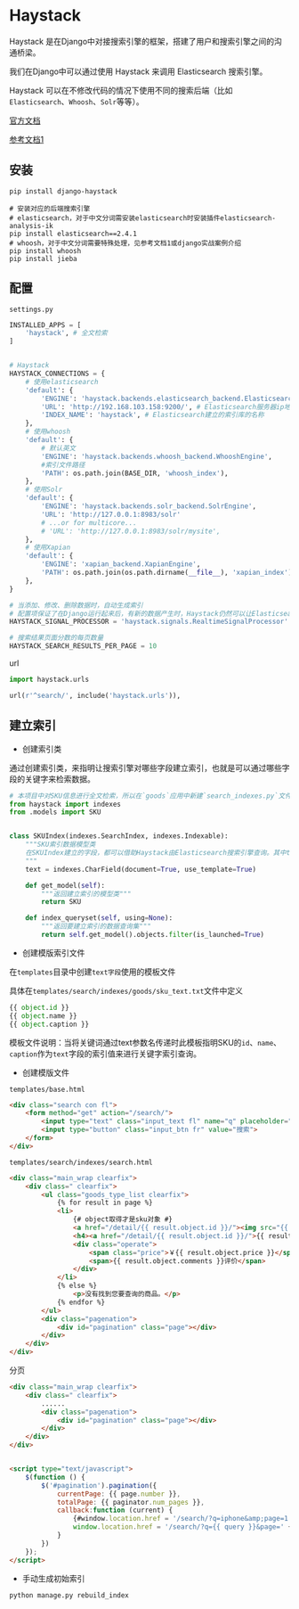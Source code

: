 # Haystack

Haystack 是在Django中对接搜索引擎的框架，搭建了用户和搜索引擎之间的沟通桥梁。

我们在Django中可以通过使用 Haystack 来调用 Elasticsearch 搜索引擎。

Haystack 可以在不修改代码的情况下使用不同的搜索后端（比如 `Elasticsearch`、`Whoosh`、`Solr`等等）。

[官方文档](https://django-haystack.readthedocs.io/en/master/tutorial.html#installation)

[参考文档1](https://my.oschina.net/u/4354181/blog/3469030)

## 安装

```shell
pip install django-haystack

# 安装对应的后端搜索引擎
# elasticsearch，对于中文分词需安装elasticsearch时安装插件elasticsearch-analysis-ik
pip install elasticsearch==2.4.1 
# whoosh，对于中文分词需要特殊处理，见参考文档1或django实战案例介绍
pip install whoosh 
pip install jieba
```

## 配置

`settings.py`

```python
INSTALLED_APPS = [
    'haystack', # 全文检索
]


# Haystack
HAYSTACK_CONNECTIONS = {
    # 使用elasticsearch
    'default': {
        'ENGINE': 'haystack.backends.elasticsearch_backend.ElasticsearchSearchEngine',
        'URL': 'http://192.168.103.158:9200/', # Elasticsearch服务器ip地址，端口号固定为9200
        'INDEX_NAME': 'haystack', # Elasticsearch建立的索引库的名称
    },
    # 使用whoosh
    'default': {
        # 默认英文
        'ENGINE': 'haystack.backends.whoosh_backend.WhooshEngine',
        #索引文件路径
        'PATH': os.path.join(BASE_DIR, 'whoosh_index'),
    },
    # 使用Solr
    'default': {
        'ENGINE': 'haystack.backends.solr_backend.SolrEngine',
        'URL': 'http://127.0.0.1:8983/solr'
        # ...or for multicore...
        # 'URL': 'http://127.0.0.1:8983/solr/mysite',
    },
    # 使用Xapian
    'default': {
        'ENGINE': 'xapian_backend.XapianEngine',
        'PATH': os.path.join(os.path.dirname(__file__), 'xapian_index'),
    },
}

# 当添加、修改、删除数据时，自动生成索引
# 配置项保证了在Django运行起来后，有新的数据产生时，Haystack仍然可以让Elasticsearch实时生成新数据的索引
HAYSTACK_SIGNAL_PROCESSOR = 'haystack.signals.RealtimeSignalProcessor'

# 搜索结果页面分数的每页数量
HAYSTACK_SEARCH_RESULTS_PER_PAGE = 10
```

url

```python
import haystack.urls

url(r'^search/', include('haystack.urls')),
```

## 建立索引

- 创建索引类

通过创建索引类，来指明让搜索引擎对哪些字段建立索引，也就是可以通过哪些字段的关键字来检索数据。

```python
# 本项目中对SKU信息进行全文检索，所以在`goods`应用中新建`search_indexes.py`文件，用于存放索引类。
from haystack import indexes
from .models import SKU


class SKUIndex(indexes.SearchIndex, indexes.Indexable):
    """SKU索引数据模型类
    在SKUIndex建立的字段，都可以借助Haystack由Elasticsearch搜索引擎查询。其中text字段我们声明为document=True，表名该字段是主要进行关键字查询的字段。text字段的索引值可以由多个数据库模型类字段组成，具体由哪些模型类字段组成，我们用use_template=True表示后续通过模板来指明。
    """
    text = indexes.CharField(document=True, use_template=True)

    def get_model(self):
        """返回建立索引的模型类"""
        return SKU

    def index_queryset(self, using=None):
        """返回要建立索引的数据查询集"""
        return self.get_model().objects.filter(is_launched=True)
```

- 创建模版索引文件

在`templates`目录中创建`text字段`使用的模板文件

具体在`templates/search/indexes/goods/sku_text.txt`文件中定义

```python
{{ object.id }}
{{ object.name }}
{{ object.caption }}
```

模板文件说明：当将关键词通过text参数名传递时此模板指明SKU的`id`、`name`、`caption`作为`text`字段的索引值来进行关键字索引查询。

- 创建模版文件

`templates/base.html`

```html
<div class="search con fl">
	<form method="get" action="/search/">
		<input type="text" class="input_text fl" name="q" placeholder="搜索商品">
		<input type="button" class="input_btn fr" value="搜索">
	</form>
</div>
```

`templates/search/indexes/search.html`

```html
<div class="main_wrap clearfix">
    <div class=" clearfix">
        <ul class="goods_type_list clearfix">
            {% for result in page %}
            <li>
                {# object取得才是sku对象 #}
                <a href="/detail/{{ result.object.id }}/"><img src="{{ result.object.default_image.url }}"></a>
                <h4><a href="/detail/{{ result.object.id }}/">{{ result.object.name }}</a></h4>
                <div class="operate">
                    <span class="price">￥{{ result.object.price }}</span>
                    <span>{{ result.object.comments }}评价</span>
                </div>
            </li>
            {% else %}
                <p>没有找到您要查询的商品。</p>
            {% endfor %}
        </ul>
        <div class="pagenation">
            <div id="pagination" class="page"></div>
        </div>
    </div>
</div>
```

分页

```html
<div class="main_wrap clearfix">
    <div class=" clearfix">
        ......
        <div class="pagenation">
            <div id="pagination" class="page"></div>
        </div>
    </div>
</div>


<script type="text/javascript">
    $(function () {
        $('#pagination').pagination({
            currentPage: {{ page.number }},
            totalPage: {{ paginator.num_pages }},
            callback:function (current) {
                {#window.location.href = '/search/?q=iphone&amp;page=1';#}
                window.location.href = '/search/?q={{ query }}&page=' + current;
            }
        })
    });
</script>
```

- 手动生成初始索引

```shell
python manage.py rebuild_index
```

